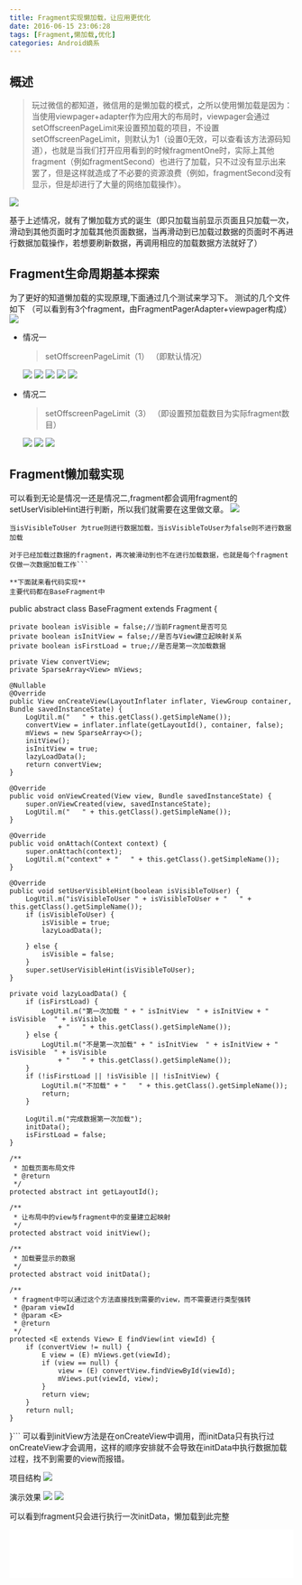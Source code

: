 ```yaml
---
title: Fragment实现懒加载，让应用更优化
date: 2016-06-15 23:06:28
tags: [Fragment,懒加载,优化]
categories: Android嫡系
---
```

## 概述
> 玩过微信的都知道，微信用的是懒加载的模式，之所以使用懒加载是因为：当使用viewpager+adapter作为应用大的布局时，viewpager会通过setOffscreenPageLimit来设置预加载的项目，不设置setOffscreenPageLimit，则默认为1（设置0无效，可以查看该方法源码知道），也就是当我们打开应用看到的时候fragmentOne时，实际上其他fragment（例如fragmentSecond）也进行了加载，只不过没有显示出来罢了，但是这样就造成了不必要的资源浪费（例如，fragmentSecond没有显示，但是却进行了大量的网络加载操作）。
 
![](http://ondlsj2sn.bkt.clouddn.com/Fs5tcZ4YtAWiiQSTd3C-Sd2GtEei.png) 

基于上述情况，就有了懒加载方式的诞生（即只加载当前显示页面且只加载一次，滑动到其他页面时才加载其他页面数据，当再滑动到已加载过数据的页面时不再进行数据加载操作，若想要刷新数据，再调用相应的加载数据方法就好了）

<!--more-->
## Fragment生命周期基本探索

为了更好的知道懒加载的实现原理,下面通过几个测试来学习下。 
测试的几个文件如下 
（可以看到有3个fragment，由FragmentPagerAdapter+viewpager构成）
![](http://ondlsj2sn.bkt.clouddn.com/FgJr3yZRcvEbbGwyxGvLJNME8uZD.png)

- 情况一 
	> setOffscreenPageLimit（1） （即默认情况）
	
	![](http://ondlsj2sn.bkt.clouddn.com/FuyhIBXcimzU3g8AhbNVa5S34YlX.png)
	![](http://ondlsj2sn.bkt.clouddn.com/Fj4ocWlvziFueLqsEtgNXAZ8lWre.png)
	![](http://ondlsj2sn.bkt.clouddn.com/FlP4JrTIJhH5ITE83b2A1XEGlZm9.png)
	![](http://ondlsj2sn.bkt.clouddn.com/Fk72ilJSN0EhKv33qrgyceV-EiXs.png)
	![](http://ondlsj2sn.bkt.clouddn.com/Fp4__RXuDMjjPfBmLX8C0QeKfD7h.png)
- 情况二 
	> setOffscreenPageLimit（3） （即设置预加载数目为实际fragment数目）
	
	![](http://ondlsj2sn.bkt.clouddn.com/Ftgn54rJbFytzTaYslj2okYjumLs.png)
	![](http://ondlsj2sn.bkt.clouddn.com/FkohUN9ocz0L0nWz2nnVWAvwhD8P.png)
	![](http://ondlsj2sn.bkt.clouddn.com/FmNl7tySMdIIs2RCpo3ljZ2L4zya.png)

## Fragment懒加载实现
可以看到无论是情况一还是情况二,fragment都会调用fragment的setUserVisibleHint进行判断，所以我们就需要在这里做文章。 
![](http://ondlsj2sn.bkt.clouddn.com/FpDSDFxwfMOdJ4CkKSGMrPK5SiEu.png)
```
当isVisibleToUser 为true则进行数据加载，当isVisibleToUser为false则不进行数据加载

对于已经加载过数据的fragment，再次被滑动到也不在进行加载数据，也就是每个fragment仅做一次数据加载工作```

**下面就来看代码实现**
主要代码都在BaseFragment中
```
public abstract class BaseFragment extends Fragment {

    private boolean isVisible = false;//当前Fragment是否可见
    private boolean isInitView = false;//是否与View建立起映射关系
    private boolean isFirstLoad = true;//是否是第一次加载数据

    private View convertView;
    private SparseArray<View> mViews;

    @Nullable
    @Override
    public View onCreateView(LayoutInflater inflater, ViewGroup container, Bundle savedInstanceState) {
        LogUtil.m("   " + this.getClass().getSimpleName());
        convertView = inflater.inflate(getLayoutId(), container, false);
        mViews = new SparseArray<>();
        initView();
        isInitView = true;
        lazyLoadData();
        return convertView;
    }

    @Override
    public void onViewCreated(View view, Bundle savedInstanceState) {
        super.onViewCreated(view, savedInstanceState);
        LogUtil.m("   " + this.getClass().getSimpleName());
    }

    @Override
    public void onAttach(Context context) {
        super.onAttach(context);
        LogUtil.m("context" + "   " + this.getClass().getSimpleName());
    }

    @Override
    public void setUserVisibleHint(boolean isVisibleToUser) {
        LogUtil.m("isVisibleToUser " + isVisibleToUser + "   " + this.getClass().getSimpleName());
        if (isVisibleToUser) {
            isVisible = true;
            lazyLoadData();

        } else {
            isVisible = false;
        }
        super.setUserVisibleHint(isVisibleToUser);
    }

    private void lazyLoadData() {
        if (isFirstLoad) {
            LogUtil.m("第一次加载 " + " isInitView  " + isInitView + "  isVisible  " + isVisible 
				+ "   " + this.getClass().getSimpleName());
        } else {
            LogUtil.m("不是第一次加载" + " isInitView  " + isInitView + "  isVisible  " + isVisible 
				+ "   " + this.getClass().getSimpleName());
        }
        if (!isFirstLoad || !isVisible || !isInitView) {
            LogUtil.m("不加载" + "   " + this.getClass().getSimpleName());
            return;
        }

        LogUtil.m("完成数据第一次加载");
        initData();
        isFirstLoad = false;
    }

    /**
     * 加载页面布局文件
     * @return
     */
    protected abstract int getLayoutId();

    /**
     * 让布局中的view与fragment中的变量建立起映射
     */
    protected abstract void initView();

    /**
     * 加载要显示的数据
     */
    protected abstract void initData();

    /**
     * fragment中可以通过这个方法直接找到需要的view，而不需要进行类型强转
     * @param viewId
     * @param <E>
     * @return
     */
    protected <E extends View> E findView(int viewId) {
        if (convertView != null) {
            E view = (E) mViews.get(viewId);
            if (view == null) {
                view = (E) convertView.findViewById(viewId);
                mViews.put(viewId, view);
            }
            return view;
        }
        return null;
    }
}```
可以看到initView方法是在onCreateView中调用，而initData只有执行过onCreateView才会调用，这样的顺序安排就不会导致在initData中执行数据加载过程，找不到需要的view而报错。

项目结构
![](http://ondlsj2sn.bkt.clouddn.com/FnrodVT6UJeUovMSnBMembOrPE6B.png)

演示效果 
![](http://ondlsj2sn.bkt.clouddn.com/FuhGVLipT6KP_dkLfAoNqzsXaLNW.png)
![](http://ondlsj2sn.bkt.clouddn.com/FuF_gL2BC2_mCYZnG4MZFj24og5F.png)

可以看到fragment只会进行执行一次initData，懒加载到此完整

<iframe frameborder="no" border="0" marginwidth="0" marginheight="0" width=100% height=86 src="//music.163.com/outchain/player?type=2&id=67411&auto=1&height=66"></iframe>